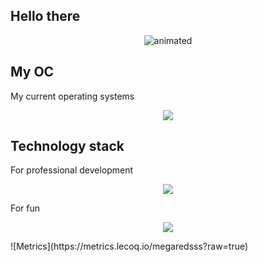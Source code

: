 ## Hello there
<p align="center">
  <img src="https://github.com/megaredsss/megaredsss/assets/58664975/9b678456-fd63-4690-8542-0e5de11e100f" alt="animated"/>
</p>

## My OC
<p align="justify">
My current operating systems
</p>
<p align="center">
  <a href="https://skillicons.dev">
    <img src="https://skillicons.dev/icons?i=windows,linux,ubuntu" />
  </a>
</p>

## Technology stack
<p align="justify">
For professional development
</p>
<p align="center">
  <a href="https://skillicons.dev">
    <img src="https://skillicons.dev/icons?i=java,go,matlab,mysql,postgres,docker,jenkins,postman,git,redis" />
  </a>
</p>
<p align="justify">
For fun
</p>
</p>
<p align="center">
  <a href="https://skillicons.dev">
    <img src="https://skillicons.dev/icons?i=cpp,python,ts" />
  </a>
</p>
![Metrics](https://metrics.lecoq.io/megaredsss?raw=true)
<!--
**megaredsss/megaredsss** is a ✨ _special_ ✨ repository because its `README.md` (this file) appears on your GitHub profile.

Here are some ideas to get you started:

- 🔭 I’m currently working on ...
- 🌱 I’m currently learning ...
- 👯 I’m looking to collaborate on ...
- 🤔 I’m looking for help with ...
- 💬 Ask me about ...
- 📫 How to reach me: ...
- 😄 Pronouns: ...
- ⚡ Fun fact: ...
-->
